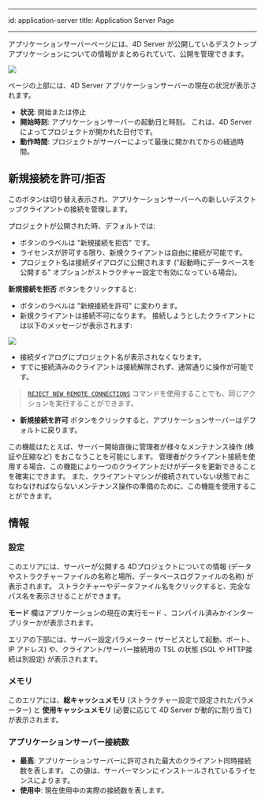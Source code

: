 - - -
id: application-server title: Application Server Page
- - -


アプリケーションサーバーページには、4D Server が公開しているデスクトップアプリケーションについての情報がまとめられていて、公開を管理できます。

![](../assets/en/Admin/server-admin-application-page.png)


ページの上部には、4D Server アプリケーションサーバーの現在の状況が表示されます。

- **状況**: 開始または停止
- **開始時刻**: アプリケーションサーバーの起動日と時刻。 これは、4D Server によってプロジェクトが開かれた日付です。
- **動作時間**: プロジェクトがサーバーによって最後に開かれてからの経過時間。

## 新規接続を許可/拒否

このボタンは切り替え表示され、アプリケーションサーバーへの新しいデスクトップクライアントの接続を管理します。

プロジェクトが公開された時、デフォルトでは:
- ボタンのラベルは "新規接続を拒否" です。
- ライセンスが許可する限り、新規クライアントは自由に接続が可能です。
- プロジェクト名は接続ダイアログに公開されます ("起動時にデータベースを公開する" オプションがストラクチャー設定で有効になっている場合)。

**新規接続を拒否** ボタンをクリックすると:
- ボタンのラベルは "新規接続を許可" に変わります。
- 新規クライアントは接続不可になります。 接続しようとしたクライアントには以下のメッセージが表示されます:

![](../assets/en/Admin/server-error.png)

- 接続ダイアログにプロジェクト名が表示されなくなります。
- すでに接続済みのクライアントは接続解除されず、通常通りに操作が可能です。

> [`REJECT NEW REMOTE CONNECTIONS`](https://doc.4d.com/4dv19/help/command/ja/page1635.html) コマンドを使用することでも、同じアクションを実行することができます。

- **新規接続を許可** ボタンをクリックすると、アプリケーションサーバーはデフォルトに戻ります。

この機能はたとえば、サーバー開始直後に管理者が様々なメンテナンス操作 (検証や圧縮など) をおこなうことを可能にします。 管理者がクライアント接続を使用する場合、この機能により一つのクライアントだけがデータを更新できることを確実にできます。 また、クライアントマシンが接続されていない状態でおこなわなければならないメンテナンス操作の準備のために、この機能を使用することができます。

## 情報

### 設定

このエリアには、サーバーが公開する 4Dプロジェクトについての情報 (データやストラクチャーファイルの名称と場所、データベースログファイルの名称) が表示されます。 ストラクチャーやデータファイル名をクリックすると、完全なパス名を表示させることができます。

**モード** 欄はアプリケーションの現在の実行モード 、コンパイル済みかインタープリターかが表示されます。

エリアの下部には、サーバー設定パラメーター (サービスとして起動、ポート、IP アドレス) や、クライアント/サーバー接続用の TSL の状態 (SQL や HTTP接続は別設定) が表示されます。

### メモリ

このエリアには、**総キャッシュメモリ** (ストラクチャー設定で設定されたパラメーター) と **使用キャッシュメモリ** (必要に応じて 4D Server が動的に割り当て) が表示されます。


### アプリケーションサーバー接続数

- **最高**: アプリケーションサーバーに許可された最大のクライアント同時接続数を表します。 この値は、サーバーマシンにインストールされているライセンスによります。
- **使用中**: 現在使用中の実際の接続数を表します。


